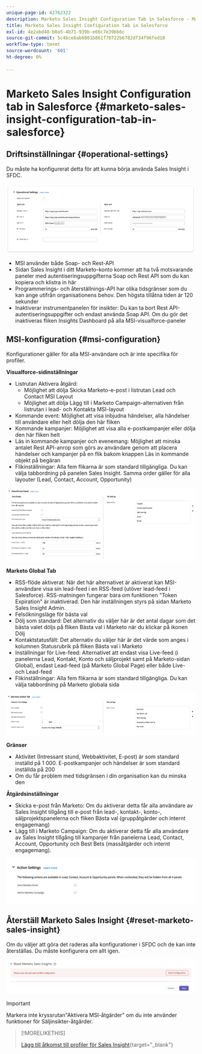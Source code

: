 ```yaml
---
unique-page-id: 42762322
description: Marketo Sales Insight Configuration Tab in Salesforce - Marketo Docs - Product Documentation
title: Marketo Sales Insight Configuration tab in Salesforce
exl-id: 4e2abd48-b0a5-4b71-939b-e66c7e39bb6c
source-git-commit: 5c4bce6ab6801b861f70722b6782df34f96fed10
workflow-type: tm+mt
source-wordcount: '601'
ht-degree: 0%

---
```


# Marketo Sales Insight Configuration tab in Salesforce {#marketo-sales-insight-configuration-tab-in-salesforce}

## Driftsinställningar {#operational-settings}

Du måste ha konfigurerat detta för att kunna börja använda Sales Insight i SFDC.

![](assets/marketo-sales-insight-configuration-tab-in-salesforce-1.png)

* MSI använder både Soap- och Rest-API
* Sidan Sales Insight i ditt Marketo-konto kommer att ha två motsvarande paneler med autentiseringsuppgifterna Soap och Rest API som du kan kopiera och klistra in här
* Programmerings- och återställnings-API har olika tidsgränser som du kan ange utifrån organisationens behov. Den högsta tillåtna tiden är 120 sekunder
* Inaktiverar instrumentpanelen för insikter: Du kan ta bort Rest API-autentiseringsuppgifter och endast använda Soap API. Om du gör det inaktiveras fliken Insights Dashboard på alla MSI-visualforce-paneler

## MSI-konfiguration {#msi-configuration}

Konfigurationer gäller för alla MSI-användare och är inte specifika för profiler.

**Visualforce-sidinställningar**

* Listrutan Aktivera åtgärd:
   * Möjlighet att dölja Skicka Marketo-e-post i listrutan Lead och Contact MSI Layout
   * Möjlighet att dölja Lägg till i Marketo Campaign-alternativen från listrutan i lead- och Kontakta MSI-layout
* Kommande event: Möjlighet att visa inbjudna händelser, alla händelser till användare eller helt dölja den här fliken
* Kommande kampanjer: Möjlighet att visa alla e-postkampanjer eller dölja den här fliken helt
* Läs in kommande kampanjer och evenemang: Möjlighet att minska antalet Rest API-anrop som görs av användare genom att placera händelser och kampanjer på en flik bakom knappen Läs in kommande objekt på begäran
* Flikinställningar: Alla fem flikarna är som standard tillgängliga. Du kan välja tabbordning på panelen Sales Insight. Samma order gäller för alla layouter (Lead, Contact, Account, Opportunity)

![](assets/marketo-sales-insight-configuration-tab-in-salesforce-2.png)

**Marketo Global Tab**

* RSS-flöde aktiverat: När det här alternativet är aktiverat kan MSI-användare visa sin lead-feed i en RSS-feed (utöver lead-feed i Salesforce). RSS-matningen fungerar bara om funktionen &quot;Token Expiration&quot; är inaktiverad. Den här inställningen styrs på sidan Marketo Sales Insight Admin.
* Felsökningsläge för bästa val
* Dölj som standard: Det alternativ du väljer här är det antal dagar som det bästa valet döljs på fliken Bästa val i Marketo när du klickar på ikonen Dölj
* Kontaktstatusfält: Det alternativ du väljer här är det värde som anges i kolumnen Statusrubrik på fliken Bästa val i Marketo
* Inställningar för Live-feed: Alternativet att endast visa Live-feed (i panelerna Lead, Kontakt, Konto och säljprojekt samt på Marketo-sidan Global), endast Lead-feed (på Marketo Global Page) eller både Live- och Lead-feed
* Flikinställningar: Alla fem flikarna är som standard tillgängliga. Du kan välja tabbordning på Marketo globala sida

![](assets/marketo-sales-insight-configuration-tab-in-salesforce-3.png)

**Gränser**

* Aktivitet (Intressant stund, Webbaktivitet, E-post) är som standard inställd på 1 000. E-postkampanjer och händelser är som standard inställda på 200
* Om du får problem med tidsgränsen i din organisation kan du minska den

**Åtgärdsinställningar**

* Skicka e-post från Marketo: Om du aktiverar detta får alla användare av Sales Insight tillgång till e-post från lead-, kontakt-, konto-, säljprojektspanelerna och fliken Bästa val (gruppåtgärder och internt engagemang)
* Lägg till i Marketo Campaign: Om du aktiverar detta får alla användare av Sales Insight tillgång till kampanjer från panelerna Lead, Contact, Account, Opportunity och Best Bets (massåtgärder och internt engagemang).

![](assets/marketo-sales-insight-configuration-tab-in-salesforce-4.png)

## Återställ Marketo Sales Insight {#reset-marketo-sales-insight}

Om du väljer att göra det raderas alla konfigurationer i SFDC och de kan inte återställas. Du måste konfigurera om allt igen.

![](assets/marketo-sales-insight-configuration-tab-in-salesforce-5.png)

>[!IMPORTANT]
>
>Markera inte kryssrutan&quot;Aktivera MSI-åtgärder&quot; om du inte använder funktioner för Säljinsikter-åtgärder.

>[!MORELIKETHIS]
>
>[Lägg till åtkomst till profiler för Sales Insight](/help/marketo/product-docs/marketo-sales-insight/msi-for-salesforce/configuration/add-sales-insight-access-to-profiles.md){target=&quot;_blank&quot;}

